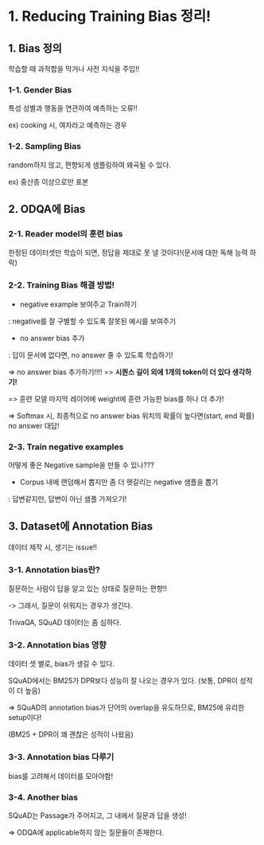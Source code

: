# 1. Reducing Training Bias 정리!

## 1. Bias 정의

학습할 때 과적합을 막거나 사전 지식을 주입!!

### 1-1. Gender Bias

특성 성별과 행동을 연관하여 예측하는 오류!!

ex) cooking 시, 여자라고 예측하는 경우

### 1-2. Sampling Bias

random하지 않고, 편향되게 샘플링하여 왜곡될 수 있다.

ex) 중산층 이상으로만 표본

## 2. ODQA에 Bias

### 2-1. Reader model의 훈련 bias

한정된 데이터셋만 학습이 되면, 정답을 제대로 못 낼 것이다!(문서에 대한 독해 능력 하락)

### 2-2. Training Bias 해결 방법!

* negative example 보여주고 Train하기

: negative를 잘 구별할 수 있도록 잘못된 예시를 보여주기

* no answer bias 추가

: 답이 문서에 없다면, no answer 줄 수 있도록 학습하기!

=> no answer bias 추가하기!!!! => **시퀀스 길이 외에 1개의 token이 더 있다 생각하기!**

=> 훈련 모델 마지막 레이어에 weight에 훈련 가능한 bias를 하나 더 추가! 

=> Softmax 시, 최종적으로 no answer bias 위치의 확률이 높다면(start, end 확률) no answer 대답!

### 2-3. Train negative examples

어떻게 좋은 Negative sample을 만들 수 있나???

* Corpus 내에 랜덤해서 뽑지만 좀 더 헷갈리는 negative 샘플을 뽑기

: 답변같지만, 답변이 아닌 샘플 가져오기!

## 3. Dataset에 Annotation Bias

데이터 제작 시, 생기는 issue!!

### 3-1. Annotation bias란?

질문하는 사람이 답을 알고 있는 상태로 질문하는 편향!!

-> 그래서, 질문이 쉬워지는 경우가 생긴다.

TrivaQA, SQuAD 데이터는 좀 심하다.

### 3-2. Annotation bias 영향

데이터 셋 별로, bias가 생길 수 있다.

SQuAD에서는 BM25가 DPR보다 성능이 잘 나오는 경우가 있다. (보통, DPR이 성적이 더 높음)

=> SQuAD의 annotation bias가 단어의 overlap을 유도하므로, BM25에 유리한 setup이다!

(BM25 + DPR이 꽤 괜찮은 성적이 나왔음)

### 3-3. Annotation bias 다루기

bias를 고려해서 데이터를 모아야함!

### 3-4. Another bias

SQuAD는 Passage가 주어지고, 그 내에서 질문과 답을 생성!

=> ODQA에 applicable하지 않는 질문들이 존재한다.


